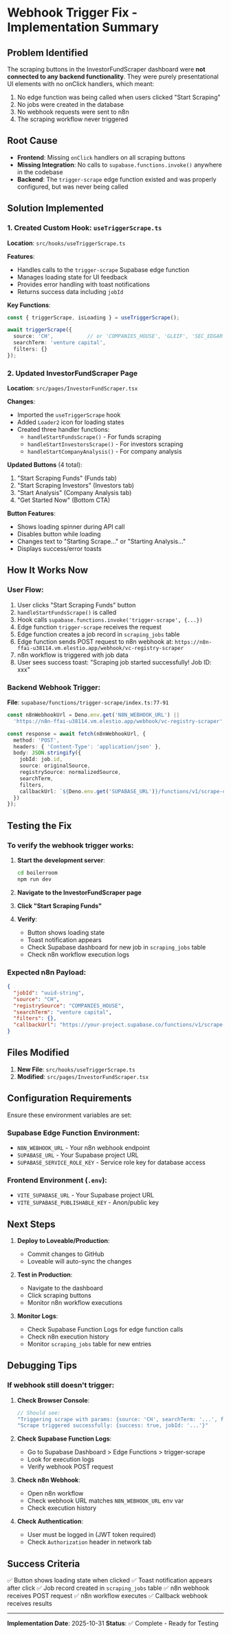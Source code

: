# Webhook Trigger Fix - Implementation Summary

## Problem Identified

The scraping buttons in the InvestorFundScraper dashboard were **not connected to any backend functionality**. They were purely presentational UI elements with no onClick handlers, which meant:

1. No edge function was being called when users clicked "Start Scraping"
2. No jobs were created in the database
3. No webhook requests were sent to n8n
4. The scraping workflow never triggered

## Root Cause

- **Frontend**: Missing `onClick` handlers on all scraping buttons
- **Missing Integration**: No calls to `supabase.functions.invoke()` anywhere in the codebase
- **Backend**: The `trigger-scrape` edge function existed and was properly configured, but was never being called

## Solution Implemented

### 1. Created Custom Hook: `useTriggerScrape.ts`

**Location**: `src/hooks/useTriggerScrape.ts`

**Features**:
- Handles calls to the `trigger-scrape` Supabase edge function
- Manages loading state for UI feedback
- Provides error handling with toast notifications
- Returns success data including `jobId`

**Key Functions**:
```typescript
const { triggerScrape, isLoading } = useTriggerScrape();

await triggerScrape({
  source: 'CH',           // or 'COMPANIES_HOUSE', 'GLEIF', 'SEC_EDGAR', 'ASIC'
  searchTerm: 'venture capital',
  filters: {}
});
```

### 2. Updated InvestorFundScraper Page

**Location**: `src/pages/InvestorFundScraper.tsx`

**Changes**:
- Imported the `useTriggerScrape` hook
- Added `Loader2` icon for loading states
- Created three handler functions:
  - `handleStartFundsScrape()` - For funds scraping
  - `handleStartInvestorsScrape()` - For investors scraping
  - `handleStartCompanyAnalysis()` - For company analysis

**Updated Buttons** (4 total):
1. "Start Scraping Funds" (Funds tab)
2. "Start Scraping Investors" (Investors tab)
3. "Start Analysis" (Company Analysis tab)
4. "Get Started Now" (Bottom CTA)

**Button Features**:
- Shows loading spinner during API call
- Disables button while loading
- Changes text to "Starting Scrape..." or "Starting Analysis..."
- Displays success/error toasts

## How It Works Now

### User Flow:
1. User clicks "Start Scraping Funds" button
2. `handleStartFundsScrape()` is called
3. Hook calls `supabase.functions.invoke('trigger-scrape', {...})`
4. Edge function `trigger-scrape` receives the request
5. Edge function creates a job record in `scraping_jobs` table
6. Edge function sends POST request to n8n webhook at:
   `https://n8n-ffai-u38114.vm.elestio.app/webhook/vc-registry-scraper`
7. n8n workflow is triggered with job data
8. User sees success toast: "Scraping job started successfully! Job ID: xxx"

### Backend Webhook Trigger:

**File**: `supabase/functions/trigger-scrape/index.ts:77-91`

```typescript
const n8nWebhookUrl = Deno.env.get('N8N_WEBHOOK_URL') ||
  'https://n8n-ffai-u38114.vm.elestio.app/webhook/vc-registry-scraper';

const response = await fetch(n8nWebhookUrl, {
  method: 'POST',
  headers: { 'Content-Type': 'application/json' },
  body: JSON.stringify({
    jobId: job.id,
    source: originalSource,
    registrySource: normalizedSource,
    searchTerm,
    filters,
    callbackUrl: `${Deno.env.get('SUPABASE_URL')}/functions/v1/scrape-callback`
  })
});
```

## Testing the Fix

### To verify the webhook trigger works:

1. **Start the development server**:
   ```bash
   cd boilerroom
   npm run dev
   ```

2. **Navigate to the InvestorFundScraper page**

3. **Click "Start Scraping Funds"**

4. **Verify**:
   - Button shows loading state
   - Toast notification appears
   - Check Supabase dashboard for new job in `scraping_jobs` table
   - Check n8n workflow execution logs

### Expected n8n Payload:

```json
{
  "jobId": "uuid-string",
  "source": "CH",
  "registrySource": "COMPANIES_HOUSE",
  "searchTerm": "venture capital",
  "filters": {},
  "callbackUrl": "https://your-project.supabase.co/functions/v1/scrape-callback"
}
```

## Files Modified

1. **New File**: `src/hooks/useTriggerScrape.ts`
2. **Modified**: `src/pages/InvestorFundScraper.tsx`

## Configuration Requirements

Ensure these environment variables are set:

### Supabase Edge Function Environment:
- `N8N_WEBHOOK_URL` - Your n8n webhook endpoint
- `SUPABASE_URL` - Your Supabase project URL
- `SUPABASE_SERVICE_ROLE_KEY` - Service role key for database access

### Frontend Environment (`.env`):
- `VITE_SUPABASE_URL` - Your Supabase project URL
- `VITE_SUPABASE_PUBLISHABLE_KEY` - Anon/public key

## Next Steps

1. **Deploy to Loveable/Production**:
   - Commit changes to GitHub
   - Loveable will auto-sync the changes

2. **Test in Production**:
   - Navigate to the dashboard
   - Click scraping buttons
   - Monitor n8n workflow executions

3. **Monitor Logs**:
   - Check Supabase Function Logs for edge function calls
   - Check n8n execution history
   - Monitor `scraping_jobs` table for new entries

## Debugging Tips

### If webhook still doesn't trigger:

1. **Check Browser Console**:
   ```javascript
   // Should see:
   "Triggering scrape with params: {source: 'CH', searchTerm: '...', filters: {}}"
   "Scrape triggered successfully: {success: true, jobId: '...'}"
   ```

2. **Check Supabase Function Logs**:
   - Go to Supabase Dashboard > Edge Functions > trigger-scrape
   - Look for execution logs
   - Verify webhook POST request

3. **Check n8n Webhook**:
   - Open n8n workflow
   - Check webhook URL matches `N8N_WEBHOOK_URL` env var
   - Check execution history

4. **Check Authentication**:
   - User must be logged in (JWT token required)
   - Check `Authorization` header in network tab

## Success Criteria

✅ Button shows loading state when clicked
✅ Toast notification appears after click
✅ Job record created in `scraping_jobs` table
✅ n8n webhook receives POST request
✅ n8n workflow executes
✅ Callback webhook receives results

---

**Implementation Date**: 2025-10-31
**Status**: ✅ Complete - Ready for Testing
